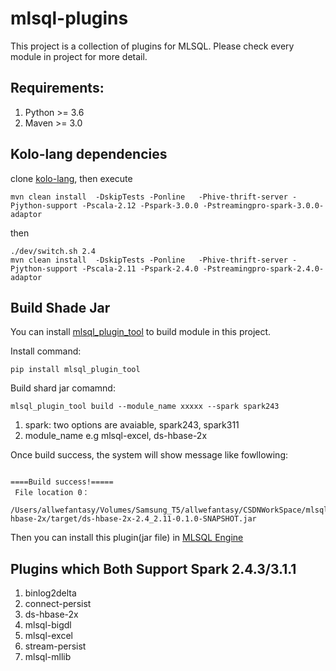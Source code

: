 # mlsql-plugins

This project is a collection of plugins for MLSQL.
Please check every module in project for more detail.



## Requirements:

1. Python >= 3.6
2. Maven >= 3.0

## Kolo-lang dependencies

clone [kolo-lang](https://github.com/byzer-org/kolo-lang), then execute

```
mvn clean install  -DskipTests -Ponline   -Phive-thrift-server -Pjython-support -Pscala-2.12 -Pspark-3.0.0 -Pstreamingpro-spark-3.0.0-adaptor
```

then

```
./dev/switch.sh 2.4
mvn clean install  -DskipTests -Ponline   -Phive-thrift-server -Pjython-support -Pscala-2.11 -Pspark-2.4.0 -Pstreamingpro-spark-2.4.0-adaptor

```

## Build Shade Jar

You can install [mlsql_plugin_tool](https://github.com/allwefantasy/mlsql_plugin_tool) to build module in this project.

Install command:

```
pip install mlsql_plugin_tool
```

Build shard jar comamnd:

```
mlsql_plugin_tool build --module_name xxxxx --spark spark243
```

1. spark: two options are avaiable, spark243, spark311
2. module_name e.g mlsql-excel, ds-hbase-2x

Once build success, the system will show message like fowllowing:

```

====Build success!=====
 File location 0：
 /Users/allwefantasy/Volumes/Samsung_T5/allwefantasy/CSDNWorkSpace/mlsqlplugins/ds-hbase-2x/target/ds-hbase-2x-2.4_2.11-0.1.0-SNAPSHOT.jar

```

Then you can install this plugin(jar file) in [MLSQL Engine](https://docs.mlsql.tech/mlsql-stack/plugin/offline_install.html)

## Plugins which Both Support Spark 2.4.3/3.1.1

1. binlog2delta
2. connect-persist
3. ds-hbase-2x
4. mlsql-bigdl
5. mlsql-excel
6. stream-persist
7. mlsql-mllib